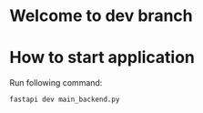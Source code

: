 # Welcome to dev branch

# How to start application

Run following command:

`fastapi dev main_backend.py`
